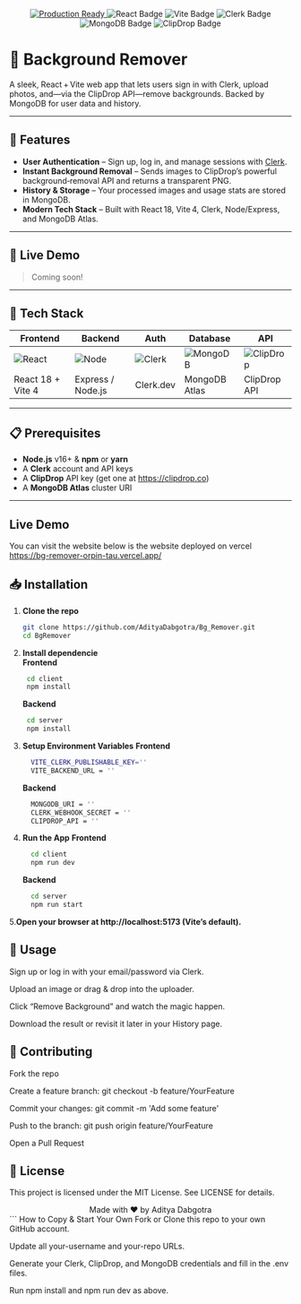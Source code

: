 <!-- PROJECT BADGES -->
<p align="center">
  <a href="https://github.com/your-username/your-repo">
    <img src="https://img.shields.io/badge/Status-Production-brightgreen?style=flat-square" alt="Production Ready"/>
  </a>
  <img src="https://img.shields.io/badge/React-18.x-blue?style=flat-square&logo=react" alt="React Badge"/>
  <img src="https://img.shields.io/badge/Vite-4.x-purple?style=flat-square&logo=vite" alt="Vite Badge"/>
  <img src="https://img.shields.io/badge/Clerk-Auth-orange?style=flat-square&logo=clerk" alt="Clerk Badge"/>
  <img src="https://img.shields.io/badge/MongoDB-6.x-green?style=flat-square&logo=mongodb" alt="MongoDB Badge"/>
  <img src="https://img.shields.io/badge/ClipDrop-API-red?style=flat-square" alt="ClipDrop Badge"/>
</p>

# 🎨 Background Remover

A sleek, React + Vite web app that lets users sign in with Clerk, upload photos, and—via the ClipDrop API—remove backgrounds. Backed by MongoDB for user data and history.

---

## 🚀 Features

- **User Authentication** – Sign up, log in, and manage sessions with [Clerk](https://clerk.dev).  
- **Instant Background Removal** – Sends images to ClipDrop’s powerful background‑removal API and returns a transparent PNG.  
- **History & Storage** – Your processed images and usage stats are stored in MongoDB.  
- **Modern Tech Stack** – Built with React 18, Vite 4, Clerk, Node/Express, and MongoDB Atlas.

---

## 🎨 Live Demo

> Coming soon!  

---

## 🧰 Tech Stack

| Frontend           | Backend              | Auth       | Database    | API          |
| ------------------ | -------------------- | ---------- | ----------- | ------------ |
| ![React][react]    | ![Node][node]        | ![Clerk][clerk] | ![MongoDB][mongodb] | ![ClipDrop][clipdrop] |
| React 18 + Vite 4  | Express / Node.js    | Clerk.dev  | MongoDB Atlas | ClipDrop API |

[react]: https://img.shields.io/badge/React-18.x-blue?style=for-the-badge&logo=react
[node]: https://img.shields.io/badge/Node.js-16.x-brightgreen?style=for-the-badge&logo=node.js
[clerk]: https://img.shields.io/badge/Clerk-Auth-orange?style=for-the-badge&logo=clerk
[mongodb]: https://img.shields.io/badge/MongoDB-6.x-green?style=for-the-badge&logo=mongodb
[clipdrop]: https://img.shields.io/badge/ClipDrop-API-red?style=for-the-badge

---

## 📋 Prerequisites

- **Node.js** v16+ & **npm** or **yarn**  
- A **Clerk** account and API keys  
- A **ClipDrop** API key (get one at https://clipdrop.co)  
- A **MongoDB Atlas** cluster URI  

---
## Live Demo
You can visit the website below is the website deployed on vercel
https://bg-remover-orpin-tau.vercel.app/

## 📥 Installation

1. **Clone the repo**  
   ```bash
   git clone https://github.com/AdityaDabgotra/Bg_Remover.git
   cd BgRemover
   ```
2. **Install dependencie** <br>
   **Frontend**
   ```bash
    cd client
    npm install
   ```
   
   **Backend**
   ```bash
    cd server
    npm install
   ```
3. **Setup Environment Variables**
   **Frontend**
   ```bash
     VITE_CLERK_PUBLISHABLE_KEY=''
     VITE_BACKEND_URL = ''
   ```
   
   **Backend**
   ```bash
     MONGODB_URI = ''
     CLERK_WEBHOOK_SECRET = ''
     CLIPDROP_API = ''
   ```
4. **Run the App**
   **Frontend**
   ```bash
     cd client
     npm run dev
   ```
   **Backend**
   ```bash
     cd server
     npm run start
   ```
5.**Open your browser at http://localhost:5173 (Vite’s default).**

## 📂 Usage
Sign up or log in with your email/password via Clerk.

Upload an image or drag & drop into the uploader.

Click “Remove Background” and watch the magic happen.

Download the result or revisit it later in your History page.

## 🌟 Contributing
Fork the repo

Create a feature branch: git checkout -b feature/YourFeature

Commit your changes: git commit -m 'Add some feature'

Push to the branch: git push origin feature/YourFeature

Open a Pull Request

## 📜 License
This project is licensed under the MIT License.
See LICENSE for details.

<div align="center"> Made with ❤️ by Aditya Dabgotra </div> ```
How to Copy & Start Your Own
Fork or Clone this repo to your own GitHub account.

Update all your-username and your-repo URLs.

Generate your Clerk, ClipDrop, and MongoDB credentials and fill in the .env files.

Run npm install and npm run dev as above.
